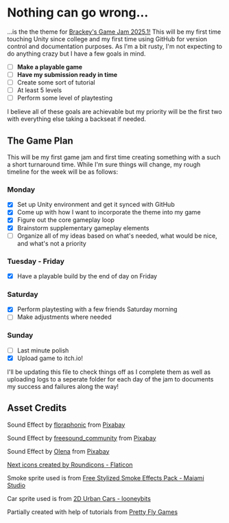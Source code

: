 # Nothing can go wrong...
...is the the theme for [Brackey's Game Jam 2025.1!](https://itch.io/jam/brackeys-13) This will be my first time touching Unity since college and my first time using GitHub for version control and documentation purposes. As I'm a bit rusty, I'm not expecting to do anything crazy but I have a few goals in mind.

- [ ] **Make a playable game**
- [ ] **Have my submission ready in time**
- [ ] Create some sort of tutorial
- [ ] At least 5 levels
- [ ] Perform some level of playtesting

I believe all of these goals are achievable but my priority will be the first two with everything else taking a backseat if needed.

## The Game Plan

This will be my first game jam and first time creating something with a such a short turnaround time. While I'm sure things will change, my rough timeline for the week will be as follows:

### Monday

- [x] Set up Unity environment and get it synced with GitHub
- [x] Come up with how I want to incorporate the theme into my game
- [x] Figure out the core gameplay loop
- [x] Brainstorm supplementary gameplay elements
- [ ] Organize all of my ideas based on what's needed, what would be nice, and what's not a priority

### Tuesday - Friday

- [x] Have a playable build by the end of day on Friday

### Saturday

- [x] Perform playtesting with a few friends Saturday morning
- [ ] Make adjustments where needed

### Sunday

- [ ] Last minute polish
- [x] Upload game to itch.io!

I'll be updating this file to check things off as I complete them as well as uploading logs to a seperate folder for each day of the jam to documents my success and failures along the way!

## Asset Credits

Sound Effect by <a href="https://pixabay.com/users/floraphonic-38928062/?utm_source=link-attribution&utm_medium=referral&utm_campaign=music&utm_content=202530">floraphonic</a> from <a href="https://pixabay.com/sound-effects//?utm_source=link-attribution&utm_medium=referral&utm_campaign=music&utm_content=202530">Pixabay</a>

Sound Effect by <a href="https://pixabay.com/users/freesound_community-46691455/?utm_source=link-attribution&utm_medium=referral&utm_campaign=music&utm_content=105302">freesound_community</a> from <a href="https://pixabay.com//?utm_source=link-attribution&utm_medium=referral&utm_campaign=music&utm_content=105302">Pixabay</a>

Sound Effect by <a href="https://pixabay.com/users/olenchic-16658974/?utm_source=link-attribution&utm_medium=referral&utm_campaign=music&utm_content=110063">Olena</a> from <a href="https://pixabay.com/sound-effects//?utm_source=link-attribution&utm_medium=referral&utm_campaign=music&utm_content=110063">Pixabay</a>

<a href="https://www.flaticon.com/free-icons/next" title="next icons">Next icons created by Roundicons - Flaticon</a>

Smoke sprite used is from [Free Stylized Smoke Effects Pack - Maiami Studio​](https://assetstore.unity.com/packages/vfx/particles/fire-explosions/free-stylized-smoke-effects-pack-226406)

Car sprite used is from [2D Urban Cars - looneybits​](https://assetstore.unity.com/packages/2d/characters/2d-urban-cars-89754)

Partially created with help of tutorials from [Pretty Fly Games](https://www.youtube.com/@PrettyFlyGames)
